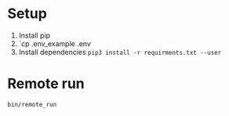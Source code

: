 # Setup

1. Install pip
2. `cp .env_example .env
2. Install dependencies
  `pip3 install -r requirments.txt --user`

# Remote run
```
bin/remote_run
```
